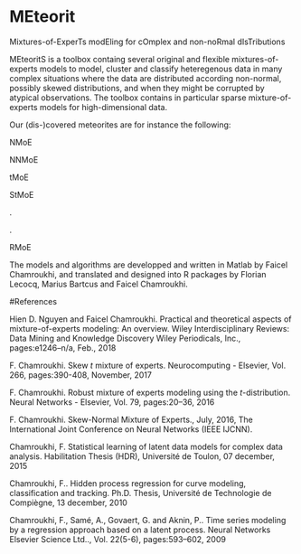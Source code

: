 # MEteorit
Mixtures-of-ExperTs modEling for cOmplex and non-noRmal dIsTributions

MEteoritS is a toolbox containg several original and flexible mixtures-of-experts models to model, cluster and classify heteregenous data in many complex situations where the data are distributed according non-normal, possibly skewed distributions, and when they might be corrupted by atypical observations. The toolbox contains in particular sparse mixture-of-experts models for high-dimensional data. 


Our (dis-)covered meteorites are for instance the following:

NMoE

NNMoE

tMoE

StMoE

.

.

RMoE


The models and algorithms are developped and written in Matlab by Faicel Chamroukhi, and translated and designed into R packages by Florian Lecocq, Marius Bartcus and Faicel Chamroukhi.

#References

Hien D. Nguyen and Faicel Chamroukhi. Practical and theoretical aspects of mixture-of-experts modeling: An overview. Wiley Interdisciplinary Reviews: Data Mining and Knowledge Discovery Wiley Periodicals, Inc., pages:e1246–n/a, Feb., 2018

F. Chamroukhi. Skew $t$ mixture of experts. Neurocomputing - Elsevier, Vol. 266, pages:390-408, November, 2017 

F. Chamroukhi. Robust mixture of experts modeling using the $t$-distribution. Neural Networks - Elsevier, Vol. 79, pages:20–36, 2016

F. Chamroukhi. Skew-Normal Mixture of Experts., July, 2016, The International Joint Conference on Neural Networks (IEEE IJCNN).

Chamroukhi, F. Statistical learning of latent data models for complex data analysis. Habilitation Thesis (HDR), Université de Toulon, 07 december, 2015 


Chamroukhi, F.. Hidden process regression for curve modeling, classification and tracking. Ph.D. Thesis, Université de Technologie de Compiègne, 13 december, 2010

Chamroukhi, F., Samé, A., Govaert, G. and Aknin, P.. Time series modeling by a regression approach based on a latent process. Neural Networks Elsevier Science Ltd.., Vol. 22(5-6), pages:593–602, 2009
